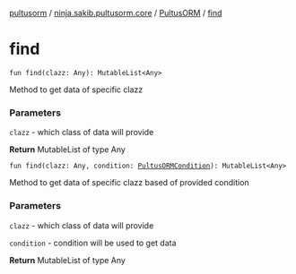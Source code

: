 [pultusorm](../../index.md) / [ninja.sakib.pultusorm.core](../index.md) / [PultusORM](index.md) / [find](.)

# find

`fun find(clazz: Any): MutableList<Any>`

Method to get data of specific clazz

### Parameters

`clazz` - which class of data will provide

**Return**
MutableList of type Any

`fun find(clazz: Any, condition: `[`PultusORMCondition`](../-pultus-o-r-m-condition/index.md)`): MutableList<Any>`

Method to get data of specific clazz based of provided condition

### Parameters

`clazz` - which class of data will provide

`condition` - condition will be used to get data

**Return**
MutableList of type Any

